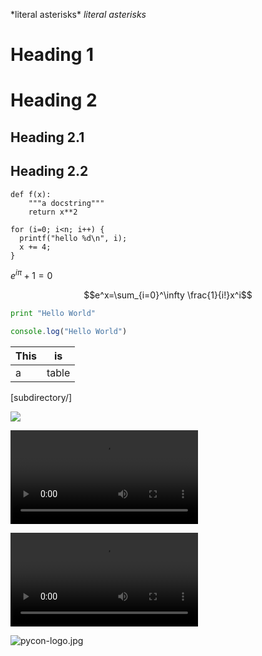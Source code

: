 \*literal asterisks\*
 *literal asterisks*

 # Heading 1
 # Heading 2
 ## Heading 2.1
 ## Heading 2.2

    def f(x):
        """a docstring"""
        return x**2

    for (i=0; i<n; i++) {
      printf("hello %d\n", i);
      x += 4;
    }

$e^{i\pi} + 1 = 0$

$$e^x=\sum_{i=0}^\infty \frac{1}{i!}x^i$$

```python
print "Hello World"
```

```javascript
console.log("Hello World")
```

| This | is   |
|------|------|
|   a  | table|

[subdirectory/]<filename>

<img src="../images/python_logo.svg" />

<video controls src="../images/animation.m4v">animation</video>

<video controls src="https://www.youtube.com/watch?v=Z1Yd7upQsXY&ab_channel=CSDojo">animation</video>

![pycon-logo.jpg](attachment:pycon-logo.jpg)

